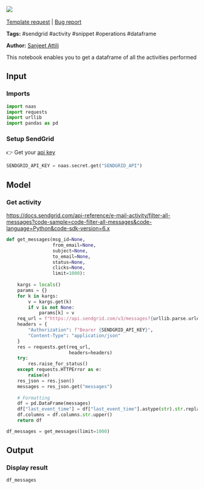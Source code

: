 <a href="https://app.naas.ai/user-redirect/naas/downloader?url=https://raw.githubusercontent.com/jupyter-naas/awesome-notebooks/master/SendGrid/SendGrid_Get_all_messages.ipynb" target="_parent"><img src="https://naasai-public.s3.eu-west-3.amazonaws.com/open_in_naas.svg"/></a><br><br><a href="https://github.com/jupyter-naas/awesome-notebooks/issues/new?assignees=&labels=&template=template-request.md&title=Tool+-+Action+of+the+notebook+">Template request</a> | <a href="https://github.com/jupyter-naas/awesome-notebooks/issues/new?assignees=&labels=bug&template=bug_report.md&title=SendGrid+-+Get+all+messages:+Error+short+description">Bug report</a>

**Tags:** #sendgrid #activity #snippet #operations #dataframe

**Author:** [Sanjeet Attili](https://linkedin.com/in/sanjeet-attili-760bab190/)

This notebook enables you to get a dataframe of all the activities performed

## Input

### Imports


```python
import naas
import requests
import urllib
import pandas as pd
```

### Setup SendGrid
👉 Get your [api key](https://app.sendgrid.com/settings/api_keys)


```python
SENDGRID_API_KEY = naas.secret.get("SENDGRID_API")
```

## Model

### Get activity
https://docs.sendgrid.com/api-reference/e-mail-activity/filter-all-messages?code-sample=code-filter-all-messages&code-language=Python&code-sdk-version=6.x


```python
def get_messages(msg_id=None,
                 from_email=None,
                 subject=None,
                 to_email=None,
                 status=None,
                 clicks=None,
                 limit=1000):
    
    kargs = locals()
    params = {}
    for k in kargs:
        v = kargs.get(k)
        if v is not None:
            params[k] = v
    req_url = f"https://api.sendgrid.com/v3/messages?{urllib.parse.urlencode(params)}"
    headers = {
        "Authorization": f"Bearer {SENDGRID_API_KEY}",
        "Content-Type": "application/json"
    }
    res = requests.get(req_url,
                       headers=headers)
    try:
        res.raise_for_status()
    except requests.HTTPError as e:
        raise(e)
    res_json = res.json()
    messages = res_json.get("messages")
    
    # Formatting
    df = pd.DataFrame(messages)
    df["last_event_time"] = df["last_event_time"].astype(str).str.replace("T", " ").str.replace("Z", "")
    df.columns = df.columns.str.upper()
    return df

df_messages = get_messages(limit=1000)
```

## Output

### Display result


```python
df_messages
```
